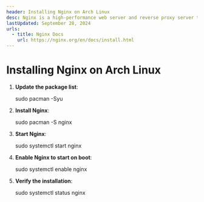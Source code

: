 ```yaml
---
header: Installing Nginx on Arch Linux
desc: Nginx is a high-performance web server and reverse proxy server that efficiently handles HTTP requests, load balancing, and serving static content.
lastUpdated: September 28, 2024
urls:
  - title: Nginx Docs
    url: https://nginx.org/en/docs/install.html
---
```


# Installing Nginx on Arch Linux

1. **Update the package list**:
   
   sudo pacman -Syu

2. **Install Nginx**:
   
   sudo pacman -S nginx

3. **Start Nginx**:
   
   sudo systemctl start nginx

4. **Enable Nginx to start on boot**:
   
   sudo systemctl enable nginx

5. **Verify the installation**:
   
   sudo systemctl status nginx


